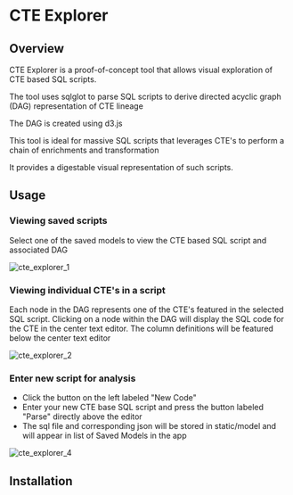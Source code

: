 # CTE Explorer

## Overview

CTE Explorer is a proof-of-concept tool that allows visual exploration of CTE based SQL scripts. 

The tool uses sqlglot to parse SQL scripts to derive directed acyclic graph (DAG) representation of CTE lineage

The DAG is created using d3.js

This tool is ideal for massive SQL scripts that leverages CTE's to perform a chain of enrichments and transformation

It provides a digestable visual representation of such scripts.

## Usage

### Viewing saved scripts
Select one of the saved models to view the CTE based SQL script and associated DAG

![cte_explorer_1](https://user-images.githubusercontent.com/98712501/171544249-dfd94af3-26a1-4dd3-af37-bec9aeabc2a1.jpg)

### Viewing individual CTE's in a script
Each node in the DAG represents one of the CTE's featured in the selected SQL script.
Clicking on a node within the DAG will display the SQL code for the CTE in the center text editor.
The column definitions will be featured below the center text editor 

![cte_explorer_2](https://user-images.githubusercontent.com/98712501/171544481-63a97b83-d656-4fea-908f-3cd39d77337c.jpg)

### Enter new script for analysis
- Click the button on the left labeled "New Code"
- Enter your new CTE base SQL script and press the button labeled "Parse" directly above the editor
- The sql file and corresponding json will be stored in static/model and will appear in list of Saved Models in the app

![cte_explorer_4](https://user-images.githubusercontent.com/98712501/171630292-3553e25c-46ab-4e17-972e-df1bfa88dbe4.jpg)

## Installation
